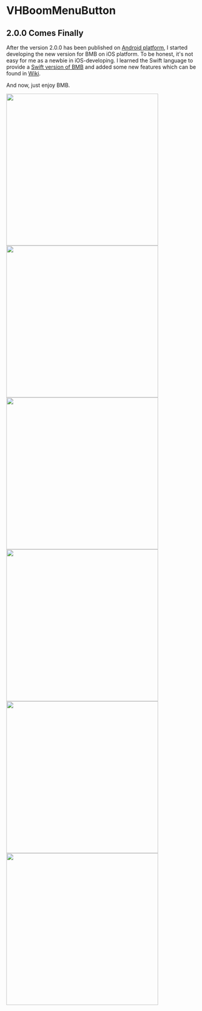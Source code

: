 # VHBoomMenuButton

## 2.0.0 Comes Finally
After the version 2.0.0 has been published on [Android platform](https://github.com/Nightonke/BoomMenu), I started developing the new version for BMB on iOS platform. To be honest, it's not easy for me as a newbie in iOS-developing. I learned the Swift language to provide a [Swift version of BMB](https://github.com/Nightonke/VHBoomMenuButton/tree/master/VHBoomMenuButtonSwift) and added some new features which can be found in [Wiki](https://github.com/Nightonke/VHBoomMenuButton/wiki).

And now, just enjoy BMB.

<img src="https://github.com/Nightonke/VHBoomMenuButton/blob/master/Pictures/TextInsideCircleButton.gif" width="400"/>
<img src="https://github.com/Nightonke/VHBoomMenuButton/blob/master/Pictures/SquareAndPieceCornerRadius.gif" width="400"/>
<img src="https://github.com/Nightonke/VHBoomMenuButton/blob/master/Pictures/BlurBackgroundAndTip.gif" width="400"/>
<img src="https://github.com/Nightonke/VHBoomMenuButton/blob/master/Pictures/NavigationBar.gif" width="400"/>
<img src="https://github.com/Nightonke/VHBoomMenuButton/blob/master/Pictures/TableView.gif" width="400"/>
<img src="https://github.com/Nightonke/VHBoomMenuButton/blob/master/Pictures/Share.gif" width="400"/>
